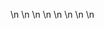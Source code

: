 

















































\n
\n
\n
\n
\n
\n
\n
\n














































































































































































































































































































